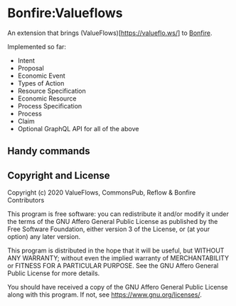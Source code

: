 # Bonfire:Valueflows

An extension that brings (ValueFlows)[https://valueflo.ws/] to [Bonfire](https://bonfire.cafe/). 

Implemented so far:
- Intent
- Proposal
- Economic Event
- Types of Action
- Resource Specification
- Economic Resource
- Process Specification
- Process
- Claim
- Optional GraphQL API for all of the above


## Handy commands

## Copyright and License

Copyright (c) 2020 ValueFlows, CommonsPub, Reflow & Bonfire Contributors

This program is free software: you can redistribute it and/or modify
it under the terms of the GNU Affero General Public License as
published by the Free Software Foundation, either version 3 of the
License, or (at your option) any later version.

This program is distributed in the hope that it will be useful, but
WITHOUT ANY WARRANTY; without even the implied warranty of
MERCHANTABILITY or FITNESS FOR A PARTICULAR PURPOSE.  See the GNU
Affero General Public License for more details.

You should have received a copy of the GNU Affero General Public
License along with this program.  If not, see <https://www.gnu.org/licenses/>.
